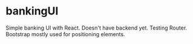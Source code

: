 # bankingUI
Simple banking UI with React. Doesn't have backend yet.
Testing Router.
Bootstrap mostly used for positioning elements.
